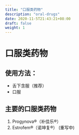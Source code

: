 ```yaml
---
title: "口服类药物"
description: "oral-drugs"
date: 2020-11-5T21:43:21+08:00
draft: false
weight: 1
---
```

# 口服类药物

## 使用方法：
- 舌下含服（推荐）
- 口服

## 主要的口服类药物
1. Progynova®（补佳乐®）
2. Estrofem®（诺坤复®）
(重写中)